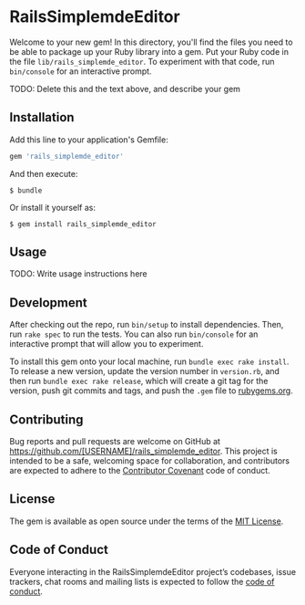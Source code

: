 # RailsSimplemdeEditor

Welcome to your new gem! In this directory, you'll find the files you need to be able to package up your Ruby library into a gem. Put your Ruby code in the file `lib/rails_simplemde_editor`. To experiment with that code, run `bin/console` for an interactive prompt.

TODO: Delete this and the text above, and describe your gem

## Installation

Add this line to your application's Gemfile:

```ruby
gem 'rails_simplemde_editor'
```

And then execute:

    $ bundle

Or install it yourself as:

    $ gem install rails_simplemde_editor

## Usage

TODO: Write usage instructions here

## Development

After checking out the repo, run `bin/setup` to install dependencies. Then, run `rake spec` to run the tests. You can also run `bin/console` for an interactive prompt that will allow you to experiment.

To install this gem onto your local machine, run `bundle exec rake install`. To release a new version, update the version number in `version.rb`, and then run `bundle exec rake release`, which will create a git tag for the version, push git commits and tags, and push the `.gem` file to [rubygems.org](https://rubygems.org).

## Contributing

Bug reports and pull requests are welcome on GitHub at https://github.com/[USERNAME]/rails_simplemde_editor. This project is intended to be a safe, welcoming space for collaboration, and contributors are expected to adhere to the [Contributor Covenant](http://contributor-covenant.org) code of conduct.

## License

The gem is available as open source under the terms of the [MIT License](https://opensource.org/licenses/MIT).

## Code of Conduct

Everyone interacting in the RailsSimplemdeEditor project’s codebases, issue trackers, chat rooms and mailing lists is expected to follow the [code of conduct](https://github.com/[USERNAME]/rails_simplemde_editor/blob/master/CODE_OF_CONDUCT.md).
